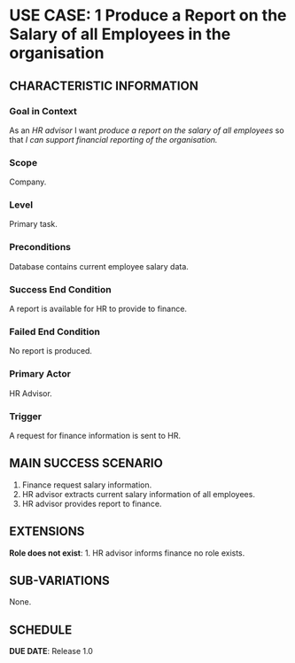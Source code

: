 # USE CASE: 1 Produce a Report on the Salary of all Employees in the organisation

## CHARACTERISTIC INFORMATION

### Goal in Context

As an *HR advisor* I want *produce a report on the salary of all employees* so that *I can support financial reporting of the organisation.*

### Scope

Company.

### Level

Primary task.

### Preconditions

Database contains current employee salary data.

### Success End Condition

A report is available for HR to provide to finance.

### Failed End Condition

No report is produced.

### Primary Actor

HR Advisor.

### Trigger

A request for finance information is sent to HR.

## MAIN SUCCESS SCENARIO

1. Finance request salary information.
2. HR advisor extracts current salary information of all employees.
3. HR advisor provides report to finance.

## EXTENSIONS

**Role does not exist**:
    1. HR advisor informs finance no role exists.

## SUB-VARIATIONS

None.

## SCHEDULE

**DUE DATE**: Release 1.0
